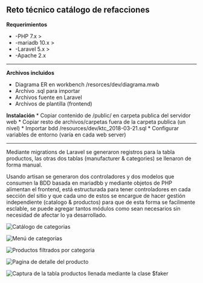 
## Reto técnico catálogo de refacciones
  **Requerimientos**
  * -PHP 7.x >
  * -mariadb 10.x >
  * -Laravel 5.x >
  * -Apache 2.x


----------



  **Archivos incluidos**
   * Diagrama ER en workbench /resorces/dev/diagrama.mwb
   * Archivo .sql para importar
   * Archivos fuente en Laravel
   * Archivos de plantilla (frontend)


  **Instalación**
	* Copiar contenido de /public/ en carpeta publica del servidor web
	* Copiar resto de archivos/carpetas fuera de la carpeta publica (un nivel)
	* Importar bdd /resources/dev/ktc_2018-03-21.sql
	* Configurar variables de entorno (varía en cada web server)


-------

   Mediante migrations de Laravel se generaron registros para la tabla productos, las otras dos tablas (manufacturer & categories) se llenaron de forma manual.

   Usando artisan se generaron dos controladores y dos modelos que consumen la BDD basada en mariadbb y mediante objetos de PHP alimentan el frontend, está estructurada para tener controladores en cada sección del sitio y que cada uno de estos se encargue de hacer gestión independiente (catalogo & productos) para que de esta forma se facilmente esclable, se puede agregar tantos módulos como sean necesarios sin necesidad de afectar lo ya desarrollado.


![Catálogo de categorias](https://develupme.com/ktc-home.png)

![Menú de categorias](https://develupme.com/ktc-menu.png)


![Productos filtrados por categoria](https://develupme.com/ktc-cats.png)


![Pagina de detalle del producto](https://develupme.com/ktc-detalle.png)


![Captura de la tabla productos llenada mediante la clase $faker](https://develupme.com/ktc-bdd.png)



